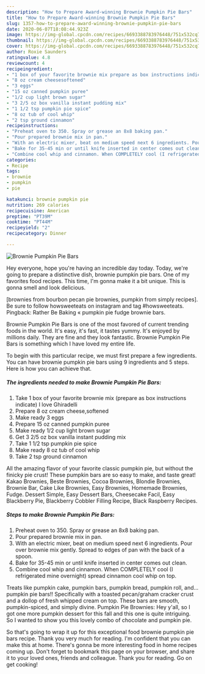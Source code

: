 ```yaml
---
description: "How to Prepare Award-winning Brownie Pumpkin Pie Bars"
title: "How to Prepare Award-winning Brownie Pumpkin Pie Bars"
slug: 1357-how-to-prepare-award-winning-brownie-pumpkin-pie-bars
date: 2020-06-07T18:08:44.923Z
image: https://img-global.cpcdn.com/recipes/6693388783976448/751x532cq70/brownie-pumpkin-pie-bars-recipe-main-photo.jpg
thumbnail: https://img-global.cpcdn.com/recipes/6693388783976448/751x532cq70/brownie-pumpkin-pie-bars-recipe-main-photo.jpg
cover: https://img-global.cpcdn.com/recipes/6693388783976448/751x532cq70/brownie-pumpkin-pie-bars-recipe-main-photo.jpg
author: Roxie Saunders
ratingvalue: 4.8
reviewcount: 4
recipeingredient:
- "1 box of your favorite brownie mix prepare as box instructions indicate I love Ghiradelli"
- "8 oz cream cheesesoftened"
- "3 eggs"
- "15 oz canned pumpkin puree"
- "1/2 cup light brown sugar"
- "3 2/5 oz box vanilla instant pudding mix"
- "1 1/2 tsp pumpkin pie spice"
- "8 oz tub of cool whip"
- "2 tsp ground cinnamon"
recipeinstructions:
- "Preheat oven to 350. Spray or grease an 8x8 baking pan."
- "Pour prepared brownie mix in pan."
- "With an electric mixer, beat on medium speed next 6 ingredients. Pour over brownie mix gently. Spread to edges of pan with the back of a spoon."
- "Bake for 35-45 min or until knife inserted in center comes out clean."
- "Combine cool whip and cinnamon. When COMPLETELY cool (I refrigerated mine overnight) spread cinnamon cool whip on top."
categories:
- Recipe
tags:
- brownie
- pumpkin
- pie

katakunci: brownie pumpkin pie 
nutrition: 269 calories
recipecuisine: American
preptime: "PT39M"
cooktime: "PT44M"
recipeyield: "2"
recipecategory: Dinner

---
```



![Brownie Pumpkin Pie Bars](https://img-global.cpcdn.com/recipes/6693388783976448/751x532cq70/brownie-pumpkin-pie-bars-recipe-main-photo.jpg)

Hey everyone, hope you're having an incredible day today. Today, we're going to prepare a distinctive dish, brownie pumpkin pie bars. One of my favorites food recipes. This time, I'm gonna make it a bit unique. This is gonna smell and look delicious.

[brownies from bourbon pecan pie brownies, pumpkin from simply recipes]. Be sure to follow howsweeteats on instagram and tag #howsweeteats. Pingback: Rather Be Baking « pumpkin pie fudge brownie bars.

Brownie Pumpkin Pie Bars is one of the most favored of current trending foods in the world. It's easy, it's fast, it tastes yummy. It's enjoyed by millions daily. They are fine and they look fantastic. Brownie Pumpkin Pie Bars is something which I have loved my entire life.


To begin with this particular recipe, we must first prepare a few ingredients. You can have brownie pumpkin pie bars using 9 ingredients and 5 steps. Here is how you can achieve that.

<!--inarticleads1-->

##### The ingredients needed to make Brownie Pumpkin Pie Bars:

1. Take 1 box of your favorite brownie mix (prepare as box instructions indicate) I love Ghiradelli
1. Prepare 8 oz cream cheese,softened
1. Make ready 3 eggs
1. Prepare 15 oz canned pumpkin puree
1. Make ready 1/2 cup light brown sugar
1. Get 3 2/5 oz box vanilla instant pudding mix
1. Take 1 1/2 tsp pumpkin pie spice
1. Make ready 8 oz tub of cool whip
1. Take 2 tsp ground cinnamon


All the amazing flavor of your favorite classic pumpkin pie, but without the finicky pie crust! These pumpkin bars are so easy to make, and taste great! Kakao Brownies, Beste Brownies, Cocoa Brownies, Blondie Brownies, Brownie Bar, Cake Like Brownies, Easy Brownies, Homemade Brownies, Fudge. Dessert Simple, Easy Dessert Bars, Cheesecake Facil, Easy Blackberry Pie, Blackberry Cobbler Filling Recipe, Black Raspberry Recipes. 

<!--inarticleads2-->

##### Steps to make Brownie Pumpkin Pie Bars:

1. Preheat oven to 350. Spray or grease an 8x8 baking pan.
1. Pour prepared brownie mix in pan.
1. With an electric mixer, beat on medium speed next 6 ingredients. Pour over brownie mix gently. Spread to edges of pan with the back of a spoon.
1. Bake for 35-45 min or until knife inserted in center comes out clean.
1. Combine cool whip and cinnamon. When COMPLETELY cool (I refrigerated mine overnight) spread cinnamon cool whip on top.


Treats like pumpkin cake, pumpkin bars, pumpkin bread, pumpkin roll, and… pumpkin pie bars!! Specifically with a toasted pecan/graham cracker crust and a dollop of fresh whipped cream on top. These bars are smooth, pumpkin-spiced, and simply divine. Pumpkin Pie Brownies: Hey y&#39;all, so I got one more pumpkin dessert for this fall and this one is quite intriguing. So I wanted to show you this lovely combo of chocolate and pumpkin pie. 

So that's going to wrap it up for this exceptional food brownie pumpkin pie bars recipe. Thank you very much for reading. I'm confident that you can make this at home. There's gonna be more interesting food in home recipes coming up. Don't forget to bookmark this page on your browser, and share it to your loved ones, friends and colleague. Thank you for reading. Go on get cooking!
